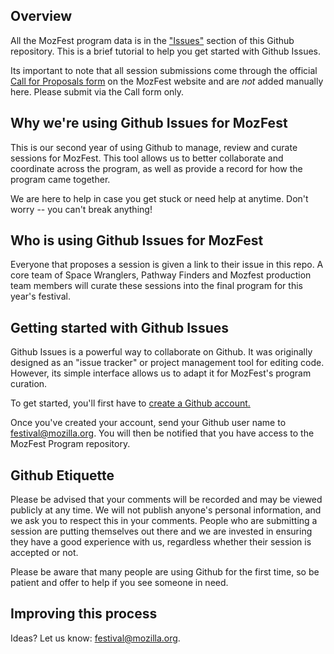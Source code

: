 ## Overview 

All the MozFest program data is in the ["Issues"](https://github.com/MozillaFoundation/mozfest-program-2016/issues) section of this Github repository. This is a brief tutorial to help you get started with Github Issues. 

Its important to note that all session submissions come through the official [Call for Proposals form](https://mozillafestival.org/proposals) on the MozFest website and are *not* added manually here. Please submit via the Call form only.

## Why we're using Github Issues for MozFest

This is our second year of using Github to manage, review and curate sessions for MozFest. This tool allows us to better collaborate and coordinate across the program, as well as provide a record for how the program came together. 

We are here to help in case you get stuck or need help at anytime. Don't worry -- you can't break anything! 

## Who is using Github Issues for MozFest

Everyone that proposes a session is given a link to their issue in this repo. A core team of Space Wranglers, Pathway Finders and Mozfest production team members will curate these sessions into the final program for this year's festival.

## Getting started with Github Issues

Github Issues is a powerful way to collaborate on Github. It was originally designed as an "issue tracker" or project management tool for editing code. However, its simple interface allows us to adapt it for MozFest's program curation.

To get started, you'll first have to [create a Github account.](https://github.com/join)

Once you've created your account, send your Github user name to festival@mozilla.org. You will then be notified that you have access to the MozFest Program repository.

## Github Etiquette

Please be advised that your comments will be recorded and may be viewed publicly at any time. We will not publish anyone's personal information, and we ask you to respect this in your comments. People who are submitting a session are putting themselves out there and we are invested in ensuring they have a good experience with us, regardless whether their session is accepted or not. 

Please be aware that many people are using Github for the first time, so be patient and offer to help if you see someone in need.

## Improving this process

Ideas? Let us know: festival@mozilla.org. 
		
